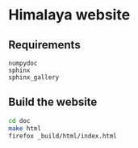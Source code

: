 # Himalaya website

## Requirements

```
numpydoc
sphinx
sphinx_gallery
```

## Build the website

```bash
cd doc
make html
firefox _build/html/index.html
```
